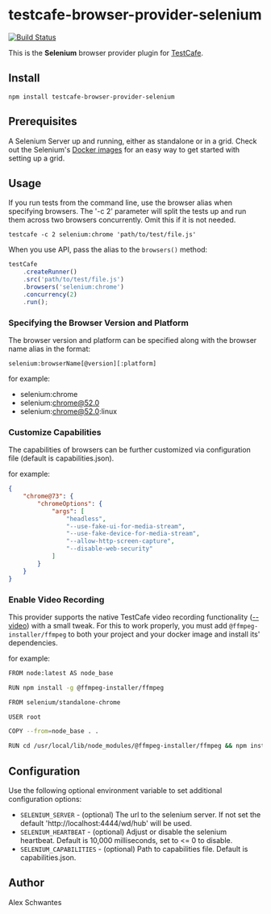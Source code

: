 # testcafe-browser-provider-selenium
[![Build Status](https://travis-ci.org/alexschwantes/testcafe-browser-provider-selenium.svg)](https://travis-ci.org/alexschwantes/testcafe-browser-provider-selenium)

This is the **Selenium** browser provider plugin for [TestCafe](http://devexpress.github.io/testcafe).

## Install

```
npm install testcafe-browser-provider-selenium
```

## Prerequisites

A Selenium Server up and running, either as standalone or in a grid. Check out the Selenium's [Docker images](https://github.com/SeleniumHQ/docker-selenium) for an easy way to get started with setting up a grid.

## Usage

If you run tests from the command line, use the browser alias when specifying browsers. The '-c 2' parameter will split the tests up and run them across two browsers concurrently. Omit this if it is not needed.

```
testcafe -c 2 selenium:chrome 'path/to/test/file.js'
```

When you use API, pass the alias to the `browsers()` method:

```js
testCafe
    .createRunner()
    .src('path/to/test/file.js')
    .browsers('selenium:chrome')
    .concurrency(2)
    .run();
```

### Specifying the Browser Version and Platform
The browser version and platform can be specified along with the browser name alias in the format:
```
selenium:browserName[@version][:platform]
```
for example:
* selenium:chrome
* selenium:chrome@52.0
* selenium:chrome@52.0:linux

### Customize Capabilities
The capabilities of browsers can be further customized via configuration file (default is capabilities.json).

for example:
```json
{
    "chrome@73": {
        "chromeOptions": {
            "args": [
                "headless",
                "--use-fake-ui-for-media-stream",
                "--use-fake-device-for-media-stream",
                "--allow-http-screen-capture",
                "--disable-web-security"
            ]
        }
    }
}
```

### Enable Video Recording
This provider supports the native TestCafe video recording functionality ([--video](https://devexpress.github.io/testcafe/documentation/reference/command-line-interface.html#--video-basepath)) with a small tweak. For this to work properly, you must add `@ffmpeg-installer/ffmpeg` to both your project and your docker image and install its' dependencies.

for example:
```bash
FROM node:latest AS node_base

RUN npm install -g @ffmpeg-installer/ffmpeg

FROM selenium/standalone-chrome

USER root

COPY --from=node_base . .

RUN cd /usr/local/lib/node_modules/@ffmpeg-installer/ffmpeg && npm install # This is important
```

## Configuration

Use the following optional environment variable to set additional configuration options:

 - `SELENIUM_SERVER` - (optional) The url to the selenium server. If not set the default 'http://localhost:4444/wd/hub' will be used.
 - `SELENIUM_HEARTBEAT` - (optional) Adjust or disable the selenium heartbeat. Default is 10,000 milliseconds, set to <= 0 to disable.
 - `SELENIUM_CAPABILITIES` - (optional) Path to capabilities file. Default is capabilities.json.

## Author
Alex Schwantes
